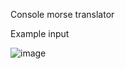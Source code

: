 Console morse translator

Example input

![image](https://github.com/JakubFilipek0/python-morse-translator/assets/105800735/13017161-142a-4ad5-bcc0-d847ed1f9cfd)
